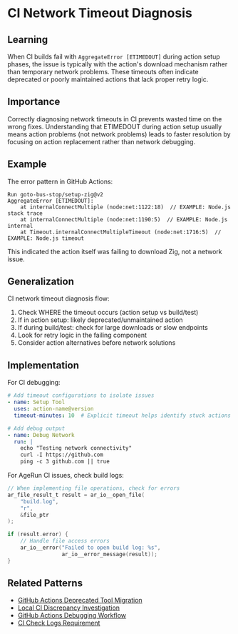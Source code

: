 # CI Network Timeout Diagnosis

## Learning
When CI builds fail with `AggregateError [ETIMEDOUT]` during action setup phases, the issue is typically with the action's download mechanism rather than temporary network problems. These timeouts often indicate deprecated or poorly maintained actions that lack proper retry logic.

## Importance
Correctly diagnosing network timeouts in CI prevents wasted time on the wrong fixes. Understanding that ETIMEDOUT during action setup usually means action problems (not network problems) leads to faster resolution by focusing on action replacement rather than network debugging.

## Example
The error pattern in GitHub Actions:
```
Run goto-bus-stop/setup-zig@v2
AggregateError [ETIMEDOUT]: 
    at internalConnectMultiple (node:net:1122:18)  // EXAMPLE: Node.js stack trace
    at internalConnectMultiple (node:net:1190:5)  // EXAMPLE: Node.js internal
    at Timeout.internalConnectMultipleTimeout (node:net:1716:5)  // EXAMPLE: Node.js timeout
```

This indicated the action itself was failing to download Zig, not a network issue.

## Generalization
CI network timeout diagnosis flow:
1. Check WHERE the timeout occurs (action setup vs build/test)
2. If in action setup: likely deprecated/unmaintained action
3. If during build/test: check for large downloads or slow endpoints
4. Look for retry logic in the failing component
5. Consider action alternatives before network solutions

## Implementation
For CI debugging:
```yaml
# Add timeout configurations to isolate issues
- name: Setup Tool
  uses: action-name@version
  timeout-minutes: 10  # Explicit timeout helps identify stuck actions

# Add debug output
- name: Debug Network
  run: |
    echo "Testing network connectivity"
    curl -I https://github.com
    ping -c 3 github.com || true
```

For AgeRun CI issues, check build logs:
```c
// When implementing file operations, check for errors
ar_file_result_t result = ar_io__open_file(
    "build.log",
    "r",
    &file_ptr
);

if (result.error) {
    // Handle file access errors
    ar_io__error("Failed to open build log: %s", 
                 ar_io__error_message(result));
}
```

## Related Patterns
- [GitHub Actions Deprecated Tool Migration](github-actions-deprecated-tool-migration.md)
- [Local CI Discrepancy Investigation](local-ci-discrepancy-investigation.md)
- [GitHub Actions Debugging Workflow](github-actions-debugging-workflow.md)
- [CI Check Logs Requirement](ci-check-logs-requirement.md)